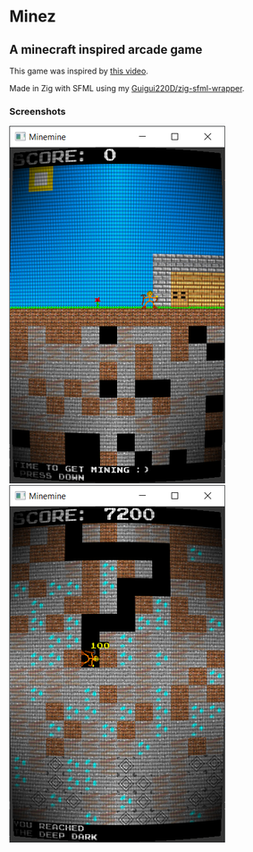 # Minez

## A minecraft inspired arcade game

This game was inspired by [this video](https://www.youtube.com/watch?v=d2d60xFiBXE).

Made in Zig with SFML using my [Guigui220D/zig-sfml-wrapper](https://github.com/Guigui220D/zig-sfml-wrapper).

### Screenshots

![Surface](/screenshot/a.png) ![Deep](/screenshot/b.png)
